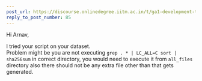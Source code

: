 ```yaml
---
post_url: https://discourse.onlinedegree.iitm.ac.in/t/ga1-development-tools-discussion-thread-tds-jan-2025/161083/96
reply_to_post_number: 85
---
```

Hi Arnav,

I tried your script on your dataset.  
Problem might be you are not executing `grep . * | LC_ALL=C sort | sha256sum` in correct directory, you would need to execute it from `all_files` directory also there should not be any extra file other than that gets generated.